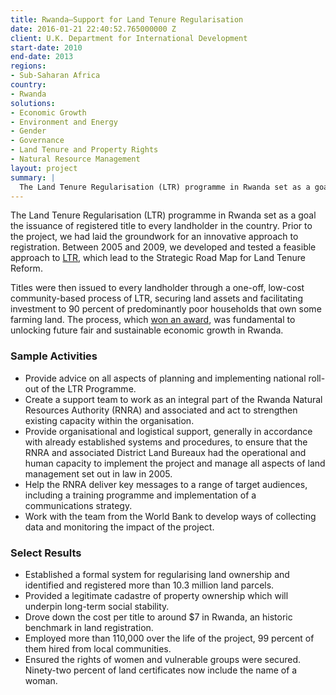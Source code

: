 ```yaml
---
title: Rwanda—Support for Land Tenure Regularisation
date: 2016-01-21 22:40:52.765000000 Z
client: U.K. Department for International Development
start-date: 2010
end-date: 2013
regions:
- Sub-Saharan Africa
country:
- Rwanda
solutions:
- Economic Growth
- Environment and Energy
- Gender
- Governance
- Land Tenure and Property Rights
- Natural Resource Management
layout: project
summary: |
  The Land Tenure Regularisation (LTR) programme in Rwanda set as a goal the issuance of registered title to every landholder in the country. Prior to the project, we had laid the groundwork for an innovative approach to registration. Between 2005 and 2009, we developed and tested a feasible approach to [LTR][1], which lead to the Strategic Road Map for Land Tenure Reform.
---
```

The Land Tenure Regularisation (LTR) programme in Rwanda set as a goal the issuance of registered title to every landholder in the country. Prior to the project, we had laid the groundwork for an innovative approach to registration. Between 2005 and 2009, we developed and tested a feasible approach to [LTR][1], which lead to the Strategic Road Map for Land Tenure Reform.

Titles were then issued to every landholder through a one-off, low-cost community-based process of LTR, securing land assets and facilitating investment to 90 percent of predominantly poor households that own some farming land. The process, which [won an award][2], was fundamental to unlocking future fair and sustainable economic growth in Rwanda.

###  Sample Activities

* Provide advice on all aspects of planning and implementing national roll-out of the LTR Programme.
* Create a support team to work as an integral part of the Rwanda Natural Resources Authority (RNRA) and associated and act to strengthen existing capacity within the organisation.
* Provide organisational and logistical support, generally in accordance with already established systems and procedures, to ensure that the RNRA and associated District Land Bureaux had the operational and human capacity to implement the project and manage all aspects of land management set out in law in 2005.
* Help the RNRA deliver key messages to a range of target audiences, including a training programme and implementation of a communications strategy.
* Work with the team from the World Bank to develop ways of collecting data and monitoring the impact of the project.

###  Select Results

* Established a formal system for regularising land ownership and identified and registered more than 10.3 million land parcels.
* Provided a legitimate cadastre of property ownership which will underpin long-term social stability.
* Drove down the cost per title to around $7 in Rwanda, an historic benchmark in land registration.
* Employed more than 110,000 over the life of the project, 99 percent of them hired from local communities.
* Ensured the rights of women and vulnerable groups were secured. Ninety-two percent of land certificates now include the name of a woman.

[1]: http://www.evidenceondemand.info/rwanda-land-tenure-regularisation-case-study
[2]: /news/htspe-honored-outstanding-international-development-project-2014
